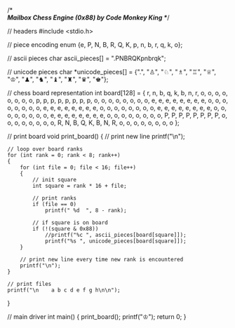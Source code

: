 /************************************************\
               Mailbox Chess Engine
                      (0x88)
                        by
                 Code Monkey King
\************************************************/

// headers
#include <stdio.h>

// piece encoding
enum {e, P, N, B, R, Q, K, p, n, b, r, q, k, o};

// ascii pieces
char ascii_pieces[] = ".PNBRQKpnbrqk";

// unicode pieces
char *unicode_pieces[] = {".", "♙", "♘", "♗", "♖", "♕", "♔", "♟︎", "♞", "♝", "♜", "♛", "♚"};

// chess board representation
int board[128] = {
    r, n, b, q, k, b, n, r,  o, o, o, o, o, o, o, o,
    p, p, p, p, p, p, p, p,  o, o, o, o, o, o, o, o,
    e, e, e, e, e, e, e, e,  o, o, o, o, o, o, o, o,
    e, e, e, e, e, e, e, e,  o, o, o, o, o, o, o, o,
    e, e, e, e, e, e, e, e,  o, o, o, o, o, o, o, o,
    e, e, e, e, e, e, e, e,  o, o, o, o, o, o, o, o,
    P, P, P, P, P, P, P, P,  o, o, o, o, o, o, o, o,
    R, N, B, Q, K, B, N, R,  o, o, o, o, o, o, o, o
};

// print board
void print_board()
{
    // print new line
    printf("\n");

    // loop over board ranks
    for (int rank = 0; rank < 8; rank++)
    {
        for (int file = 0; file < 16; file++)
        {
            // init square
            int square = rank * 16 + file;
            
            // print ranks
            if (file == 0)
                printf(" %d  ", 8 - rank);
            
            // if square is on board
            if (!(square & 0x88))
                //printf("%c ", ascii_pieces[board[square]]);
                printf("%s ", unicode_pieces[board[square]]);
        }
        
        // print new line every time new rank is encountered
        printf("\n");
    }
    
    // print files
    printf("\n    a b c d e f g h\n\n");
}

// main driver
int main()
{
    print_board();
    printf("♔");
    return 0;
}







